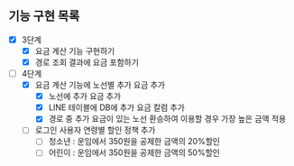 ## 기능 구현 목록

- [x] 3단계
    - [x] 요금 계산 기능 구현하기
    - [x] 경로 조회 결과에 요금 포함하기
    
- [ ] 4단계 
    - [x] 요금 계산 기능에 노선별 추가 요금 추가
        - [x] 노선에 추가 요금 추가
        - [x] LINE 테이블에 DB에 추가 요금 칼럼 추가
        - [x] 경로 중 추가 요금이 있는 노선 환승하여 이용할 경우 가장 높은 금액 적용 
    - [ ] 로그인 사용자 연령별 할인 정책 추가
        - [ ] 청소년 : 운임에서 350원을 공제한 금액의 20%할인
        - [ ] 어린이 : 운임에서 350원을 공제한 금액의 50%할인